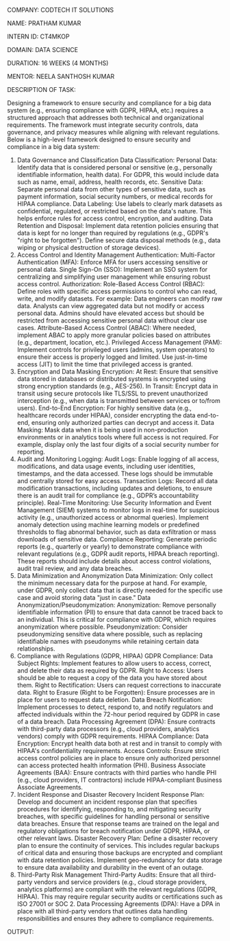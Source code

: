 COMPANY: CODTECH IT SOLUTIONS

NAME: PRATHAM KUMAR

INTERN ID: CT4MKOP

DOMAIN: DATA SCIENCE

DURATION: 16 WEEKS (4 MONTHS)

MENTOR: NEELA SANTHOSH KUMAR

DESCRIPTION OF TASK:

Designing a framework to ensure security and compliance for a big data system (e.g., ensuring compliance with GDPR, HIPAA, etc.) requires a structured approach that addresses both technical and organizational requirements. The framework must integrate security controls, data governance, and privacy measures while aligning with relevant regulations. Below is a high-level framework designed to ensure security and compliance in a big data system:
1. Data Governance and Classification
Data Classification:
Personal Data: Identify data that is considered personal or sensitive (e.g., personally identifiable information, health data). For GDPR, this would include data such as name, email, address, health records, etc.
Sensitive Data: Separate personal data from other types of sensitive data, such as payment information, social security numbers, or medical records for HIPAA compliance.
Data Labeling:
Use labels to clearly mark datasets as confidential, regulated, or restricted based on the data's nature. This helps enforce rules for access control, encryption, and auditing.
Data Retention and Disposal:
Implement data retention policies ensuring that data is kept for no longer than required by regulations (e.g., GDPR's "right to be forgotten").
Define secure data disposal methods (e.g., data wiping or physical destruction of storage devices).
2. Access Control and Identity Management
Authentication:
Multi-Factor Authentication (MFA): Enforce MFA for users accessing sensitive or personal data.
Single Sign-On (SSO): Implement an SSO system for centralizing and simplifying user management while ensuring robust access control.
Authorization:
Role-Based Access Control (RBAC): Define roles with specific access permissions to control who can read, write, and modify datasets. For example:
Data engineers can modify raw data.
Analysts can view aggregated data but not modify or access personal data.
Admins should have elevated access but should be restricted from accessing sensitive personal data without clear use cases.
Attribute-Based Access Control (ABAC): Where needed, implement ABAC to apply more granular policies based on attributes (e.g., department, location, etc.).
Privileged Access Management (PAM):
Implement controls for privileged users (admins, system operators) to ensure their access is properly logged and limited. Use just-in-time access (JIT) to limit the time that privileged access is granted.
3. Encryption and Data Masking
Encryption:
At Rest: Ensure that sensitive data stored in databases or distributed systems is encrypted using strong encryption standards (e.g., AES-256).
In Transit: Encrypt data in transit using secure protocols like TLS/SSL to prevent unauthorized interception (e.g., when data is transmitted between services or to/from users).
End-to-End Encryption: For highly sensitive data (e.g., healthcare records under HIPAA), consider encrypting the data end-to-end, ensuring only authorized parties can decrypt and access it.
Data Masking:
Mask data when it is being used in non-production environments or in analytics tools where full access is not required. For example, display only the last four digits of a social security number for reporting.
4. Audit and Monitoring
Logging:
Audit Logs: Enable logging of all access, modifications, and data usage events, including user identities, timestamps, and the data accessed. These logs should be immutable and centrally stored for easy access.
Transaction Logs: Record all data modification transactions, including updates and deletions, to ensure there is an audit trail for compliance (e.g., GDPR’s accountability principle).
Real-Time Monitoring:
Use Security Information and Event Management (SIEM) systems to monitor logs in real-time for suspicious activity (e.g., unauthorized access or abnormal queries).
Implement anomaly detection using machine learning models or predefined thresholds to flag abnormal behavior, such as data exfiltration or mass downloads of sensitive data.
Compliance Reporting:
Generate periodic reports (e.g., quarterly or yearly) to demonstrate compliance with relevant regulations (e.g., GDPR audit reports, HIPAA breach reporting). These reports should include details about access control violations, audit trail review, and any data breaches.
5. Data Minimization and Anonymization
Data Minimization:
Only collect the minimum necessary data for the purpose at hand. For example, under GDPR, only collect data that is directly needed for the specific use case and avoid storing data "just in case."
Data Anonymization/Pseudonymization:
Anonymization: Remove personally identifiable information (PII) to ensure that data cannot be traced back to an individual. This is critical for compliance with GDPR, which requires anonymization where possible.
Pseudonymization: Consider pseudonymizing sensitive data where possible, such as replacing identifiable names with pseudonyms while retaining certain data relationships.
6. Compliance with Regulations (GDPR, HIPAA)
GDPR Compliance:
Data Subject Rights: Implement features to allow users to access, correct, and delete their data as required by GDPR.
Right to Access: Users should be able to request a copy of the data you have stored about them.
Right to Rectification: Users can request corrections to inaccurate data.
Right to Erasure (Right to be Forgotten): Ensure processes are in place for users to request data deletion.
Data Breach Notification: Implement processes to detect, respond to, and notify regulators and affected individuals within the 72-hour period required by GDPR in case of a data breach.
Data Processing Agreement (DPA): Ensure contracts with third-party data processors (e.g., cloud providers, analytics vendors) comply with GDPR requirements.
HIPAA Compliance:
Data Encryption: Encrypt health data both at rest and in transit to comply with HIPAA's confidentiality requirements.
Access Controls: Ensure strict access control policies are in place to ensure only authorized personnel can access protected health information (PHI).
Business Associate Agreements (BAA): Ensure contracts with third parties who handle PHI (e.g., cloud providers, IT contractors) include HIPAA-compliant Business Associate Agreements.
7. Incident Response and Disaster Recovery
Incident Response Plan:
Develop and document an incident response plan that specifies procedures for identifying, responding to, and mitigating security breaches, with specific guidelines for handling personal or sensitive data breaches.
Ensure that response teams are trained on the legal and regulatory obligations for breach notification under GDPR, HIPAA, or other relevant laws.
Disaster Recovery Plan:
Define a disaster recovery plan to ensure the continuity of services. This includes regular backups of critical data and ensuring those backups are encrypted and compliant with data retention policies.
Implement geo-redundancy for data storage to ensure data availability and durability in the event of an outage.
8. Third-Party Risk Management
Third-Party Audits:
Ensure that all third-party vendors and service providers (e.g., cloud storage providers, analytics platforms) are compliant with the relevant regulations (GDPR, HIPAA). This may require regular security audits or certifications such as ISO 27001 or SOC 2.
Data Processing Agreements (DPA): Have a DPA in place with all third-party vendors that outlines data handling responsibilities and ensures they adhere to compliance requirements.

OUTPUT:
